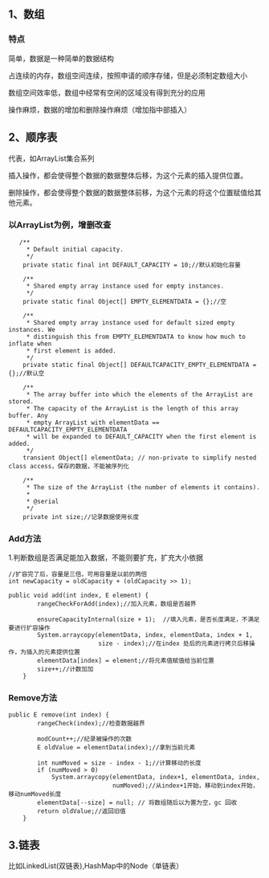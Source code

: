 ## 1、数组

### 特点

简单，数据是一种简单的数据结构

占连续的内存，数组空间连续，按照申请的顺序存储，但是必须制定数组大小

数组空间效率低，数组中经常有空闲的区域没有得到充分的应用

操作麻烦，数据的增加和删除操作麻烦（增加指中部插入）

## 2、顺序表

代表，如ArrayList集合系列

插入操作，都会使得整个数据的数据整体后移，为这个元素的插入提供位置。

删除操作，都会使得整个数据的数据整体前移，为这个元素的将这个位置赋值给其他元素。

### 以ArrayList为例，增删改查

```
   /**
     * Default initial capacity.
     */
    private static final int DEFAULT_CAPACITY = 10;//默认初始化容量

    /**
     * Shared empty array instance used for empty instances.
     */
    private static final Object[] EMPTY_ELEMENTDATA = {};//空

    /**
     * Shared empty array instance used for default sized empty instances. We
     * distinguish this from EMPTY_ELEMENTDATA to know how much to inflate when
     * first element is added.
     */
    private static final Object[] DEFAULTCAPACITY_EMPTY_ELEMENTDATA = {};//默认空

    /**
     * The array buffer into which the elements of the ArrayList are stored.
     * The capacity of the ArrayList is the length of this array buffer. Any
     * empty ArrayList with elementData == DEFAULTCAPACITY_EMPTY_ELEMENTDATA
     * will be expanded to DEFAULT_CAPACITY when the first element is added.
     */
    transient Object[] elementData; // non-private to simplify nested class access，保存的数据，不能被序列化

    /**
     * The size of the ArrayList (the number of elements it contains).
     *
     * @serial
     */
    private int size;//记录数据使用长度
```

### Add方法

1.判断数组是否满足能加入数据，不能则要扩充，扩充大小依据

```
//扩容完了后，容量是三倍，可用容量是以前的两倍
int newCapacity = oldCapacity + (oldCapacity >> 1);

public void add(int index, E element) {
        rangeCheckForAdd(index);//加入元素，数组是否越界

        ensureCapacityInternal(size + 1);  //填入元素，是否长度满足，不满足要进行扩容操作
        System.arraycopy(elementData, index, elementData, index + 1,
                         size - index);//在index 处后的元素进行拷贝后移操作，为插入的元素提供位置
        elementData[index] = element;//将元素值赋值给当前位置
        size++;//计数加加
    }
```

### Remove方法

```
public E remove(int index) {
        rangeCheck(index);//检查数据越界

        modCount++;//纪录被操作的次数
        E oldValue = elementData(index);//拿到当前元素

        int numMoved = size - index - 1;//计算移动的长度
        if (numMoved > 0)
            System.arraycopy(elementData, index+1, elementData, index,
                             numMoved);//从index+1开始，移动到index开始，移动numMoved长度
        elementData[--size] = null; // 将数组随后以为置为空，gc 回收
        return oldValue;//返回旧值
    }
```

## 3.链表

比如LinkedList\(双链表\),HashMap中的Node（单链表）





